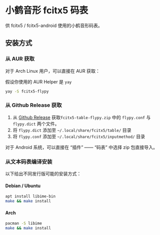 # 小鹤音形 fcitx5 码表

供 fcitx5 / fcitx5-android 使用的小鹤音形码表。

## 安装方式

### 从 AUR 获取

对于 Arch Linux 用户，可以直接在 AUR 获取：

假设你使用的 AUR Helper 是 `yay`

```bash
yay -S fcitx5-flypy
```

### 从 Github Release 获取

1. 从 [Github Release](https://github.com/cubercsl/rime-flypy/releases) 获取`fcitx5-table-flypy.zip` 中的 `flypy.conf` 与 `flypy.dict` 两个文件。
2. 将 `flypy.dict` 添加至 `~/.local/share/fcitx5/table/` 目录
3. 将 `flypy.conf` 添加至 `~/.local/share/fcitx5/inputmethod/` 目录

对于 Android 系统，可以直接在 “插件” —— “码表” 中选择 zip 包直接导入。

### 从文本码表编译安装

以下给出不同发行版可能的安装方式：

#### Debian / Ubuntu

```bash
apt install libime-bin
make && make install
```

#### Arch

```bash
pacman -S libime
make && make install
```
